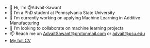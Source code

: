 - 👋 Hi, I’m @Advait-Sawant
- 👀 I’m a PhD student at Pennsylvania State University
- 🌱 I’m currently working on applying Machine Learning in Additive Manufacturing
- 💞️ I’m looking to collaborate on machine learning projects
- 📫 Reach me on AdvaitSawant@protonmail.com or advait@psu.edu
- [My full CV](Advait_Sawant_s_Resume__Data_Scientist_.pdf)
<!---
Advait-Sawant/Advait-Sawant is a ✨ special ✨ repository because its `README.md` (this file) appears on your GitHub profile.
You can click the Preview link to take a look at your changes.
--->
